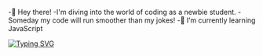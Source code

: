 -👋 Hey there!
-I'm diving into the world of coding as a newbie student.
-Someday my code will run smoother than my jokes!
-🌱 I’m currently learning JavaScript

 [![Typing SVG](https://readme-typing-svg.herokuapp.com?font=Fira+Code&pause=1000&random=false&width=435&lines=WHEN+IF+NOT+NOW%3F)](https://git.io/typing-svg)

